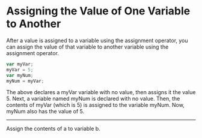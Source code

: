 # Assigning the Value of One Variable to Another

After a value is assigned to a variable using the assignment operator, you can assign the value of that variable to another variable using the assignment operator.

```js
var myVar;
myVar = 5;
var myNum;
myNum = myVar;
```

The above declares a myVar variable with no value, then assigns it the value 5. Next, a variable named myNum is declared with no value. Then, the contents of myVar (which is 5) is assigned to the variable myNum. Now, myNum also has the value of 5.

---
Assign the contents of a to variable b.
